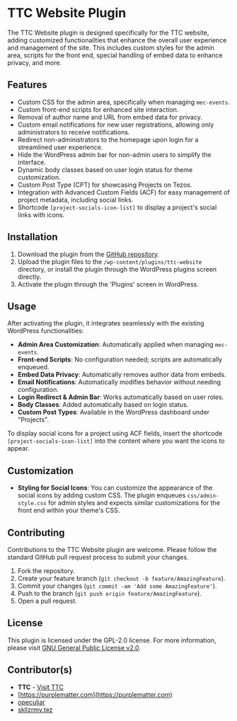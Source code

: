 # TTC Website Plugin

The TTC Website plugin is designed specifically for the TTC website, adding customized functionalities that enhance the overall user experience and management of the site. This includes custom styles for the admin area, scripts for the front end, special handling of embed data to enhance privacy, and more.

## Features

-   Custom CSS for the admin area, specifically when managing `mec-events`.
-   Custom front-end scripts for enhanced site interaction.
-   Removal of author name and URL from embed data for privacy.
-   Custom email notifications for new user registrations, allowing only administrators to receive notifications.
-   Redirect non-administrators to the homepage upon login for a streamlined user experience.
-   Hide the WordPress admin bar for non-admin users to simplify the interface.
-   Dynamic body classes based on user login status for theme customization.
-   Custom Post Type (CPT) for showcasing Projects on Tezos.
-   Integration with Advanced Custom Fields (ACF) for easy management of project metadata, including social links.
-   Shortcode `[project-socials-icon-list]` to display a project's social links with icons.

## Installation

1. Download the plugin from the [GitHub repository](https://github.com/skullzarmy/TTC-Wordpress-Plugin).
2. Upload the plugin files to the `/wp-content/plugins/ttc-website` directory, or install the plugin through the WordPress plugins screen directly.
3. Activate the plugin through the 'Plugins' screen in WordPress.

## Usage

After activating the plugin, it integrates seamlessly with the existing WordPress functionalities:

-   **Admin Area Customization**: Automatically applied when managing `mec-events`.
-   **Front-end Scripts**: No configuration needed; scripts are automatically enqueued.
-   **Embed Data Privacy**: Automatically removes author data from embeds.
-   **Email Notifications**: Automatically modifies behavior without needing configuration.
-   **Login Redirect & Admin Bar**: Works automatically based on user roles.
-   **Body Classes**: Added automatically based on login status.
-   **Custom Post Types**: Available in the WordPress dashboard under "Projects".

To display social icons for a project using ACF fields, insert the shortcode `[project-socials-icon-list]` into the content where you want the icons to appear.

## Customization

-   **Styling for Social Icons**: You can customize the appearance of the social icons by adding custom CSS. The plugin enqueues `css/admin-style.css` for admin styles and expects similar customizations for the front end within your theme's CSS.

## Contributing

Contributions to the TTC Website plugin are welcome. Please follow the standard GitHub pull request process to submit your changes.

1. Fork the repository.
2. Create your feature branch (`git checkout -b feature/AmazingFeature`).
3. Commit your changes (`git commit -am 'Add some AmazingFeature'`).
4. Push to the branch (`git push origin feature/AmazingFeature`).
5. Open a pull request.

## License

This plugin is licensed under the GPL-2.0 license. For more information, please visit [GNU General Public License v2.0](https://www.gnu.org/licenses/gpl-2.0.html).

## Contributor(s)

-   **TTC** - [Visit TTC](https://thetezos.com)
-   [https://purplematter.com](https://purplematter.com)
-   [opeculiar](https://twitter.com/webidente)
-   [skllzrmy.tez](https://github.com/skullzarmy/)
